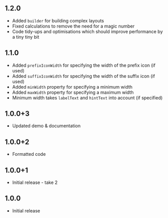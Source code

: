 ## 1.2.0
* Added `builder` for building complex layouts
* Fixed calculations to remove the need for a magic number
* Code tidy-ups and optimisations which should improve performance by a tiny tiny bit

## 1.1.0
* Added `prefixIconWidth` for specifying the width of the prefix icon (if used)
* Added `suffixIconWidth` for specifying the width of the suffix icon (if used)
* Added `minWidth` property for specifying a minimum width
* Added `maxWidth` property for specifying a maximum width
* Minimum width takes `labelText` and `hintText` into account (if specified) 

## 1.0.0+3
* Updated demo & documentation

## 1.0.0+2
* Formatted code

## 1.0.0+1
* Initial release - take 2

## 1.0.0
* Initial release